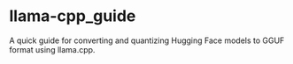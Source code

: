 # llama-cpp_guide

A quick guide for converting and quantizing Hugging Face models to GGUF format using llama.cpp.
